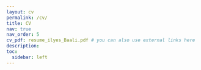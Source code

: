```yaml
---
layout: cv
permalink: /cv/
title: CV
nav: true
nav_order: 5
cv_pdf: resume_ilyes_Baali.pdf # you can also use external links here
description:
toc:
  sidebar: left
---
```

